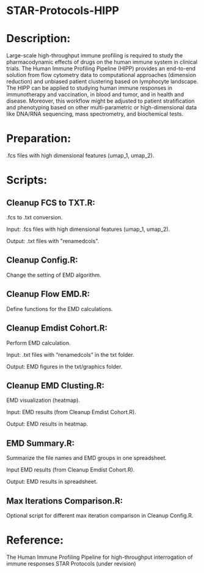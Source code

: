 # STAR-Protocols-HIPP

# Description:
Large-scale high-throughput immune profiling is required to study the pharmacodynamic effects of drugs on the human immune system in clinical trials.
The Human Immune Profiling Pipeline (HIPP) provides an end-to-end solution from flow cytometry data to computational approaches (dimension reduction)
and unbiased patient clustering based on lymphocyte landscape.
The HIPP can be applied to studying human immune responses in immunotherapy and vaccination, in blood and tumor, and in health and disease.
Moreover, this workflow might be adjusted to patient stratification and phenotyping based on other multi-parametric or high-dimensional data
like DNA/RNA sequencing, mass spectrometry, and biochemical tests.

# Preparation:
.fcs files with high dimensional features (umap_1, umap_2).

# Scripts:
## Cleanup FCS to TXT.R:
.fcs to .txt conversion.

Input: .fcs files with high dimensional features (umap_1, umap_2).

Output: .txt files with "renamedcols".

## Cleanup Config.R:
Change the setting of EMD algorithm.

## Cleanup Flow EMD.R:
Define functions for the EMD calculations.

## Cleanup Emdist Cohort.R:
Perform EMD calculation.

Input: .txt files with “renamedcols” in the txt folder.

Output: EMD figures in the txt/graphics folder.

## Cleanup EMD Clusting.R:
EMD visualization (heatmap).

Input: EMD results (from Cleanup Emdist Cohort.R).

Output: EMD results in heatmap.

## EMD Summary.R:
Summarize the file names and EMD groups in one spreadsheet.

Input EMD results (from Cleanup Emdist Cohort.R).

Output: EMD results in spreadsheet.

## Max Iterations Comparison.R:
Optional script for different max iteration comparison in Cleanup Config.R.

# Reference:
The Human Immune Profiling Pipeline for high-throughput interrogation of immune responses STAR Protocols (under revision)
